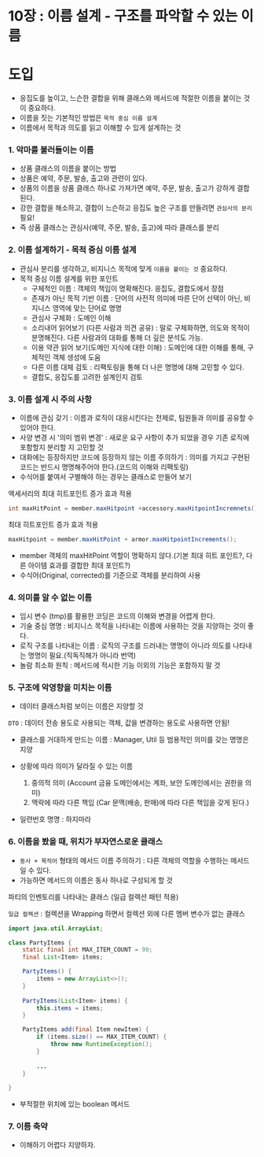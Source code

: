 # 10장 : 이름 설계 - 구조를 파악할 수 있는 이름

# 도입

- 응집도를 높이고, 느슨한 결합을 위해 클래스와 메서드에 적절한 이름을 붙이는 것이 중요하다.
- 이름을 짓는 기본적인 방법은 `목적 중심 이름 설계`
- 이름에서 목적과 의도를 읽고 이해할 수 있게 설계하는 것

### 1. 악마를 불러들이는 이름

- 상품 클래스의 이름을 붙이는 방법
- 상품은 예약, 주문, 발송, 출고와 관련이 있다.
- 상품의 이름을 상품 클래스 하나로 가져가면 예약, 주문, 발송, 출고가 강하게 결합된다.
- 강한 결합을 해소하고, 결합이 느슨하고 응집도 높은 구조를 만들려면 `관심사의 분리` 필요!
- 즉 상품 클래스는 관심사(예약, 주문, 발송, 출고)에 따라 클래스를 분리

### 2. 이름 설계하기 - 목적 중심 이름 설계 

- 관심사 분리를 생각하고, 비지니스 목적에 맞게 `이름을 붙이는 것` 중요하다.
- 목적 중심 이름 설계를 위한 포인트
  - 구체적인 이름 : 객체의 책임이 명확해진다. 응집도, 결합도에서 장점
  - 존재가 아닌 목적 기반 이름 : 단어의 사전적 의미에 따른 단어 선택이 아닌, 비지니스 영역에 맞는 단어로 명명
  - 관심사 구체화 : 도메인 이해
  - 소리내어 읽어보기 (다른 사람과 의견 공유) : 말로 구체화하면, 의도와 목적이 분명해진다. 다른 사람과의 대화를 통해 더 깊은 분석도 가능.
  - 이용 약관 읽어 보기(도메인 지식에 대한 이해) : 도메인에 대한 이해를 통해, 구체적인 객체 생성에 도움
  - 다른 이름 대체 검토 : 리팩토링을 통해 더 나은 명명에 대해 고민할 수 있다. 
  - 결합도, 응집도를 고려한 설계인지 검토 

### 3. 이름 설계 시 주의 사항

- 이름에 관심 갖기 : 이름과 로직이 대응시킨다는 전제로, 팀원들과 의미를 공유할 수 있어야 한다.
- 사양 변경 시 '의미 범위 변경' : 새로운 요구 사항이 추가 되었을 경우 기존 로직에 포함할지 분리할 지 고민할 것
- 대화에는 등장하지만 코드에 등장하지 않는 이름 주의하기 : 의미를 가지고 구현된 코드는 반드시 명명해주어야 한다.(코드의 이해와 리팩토링)
- 수식어를 붙여서 구별해야 하는 경우는 클래스로 만들어 보기 

엑세서리의 최대 히트포인트 증가 효과 적용
```java
int maxHitPoint = member.maxHitpoint +accessory.maxHitpointIncremnets();
```
최대 히트포인트 증가 효과 적용
```java
maxHitpoint = member.maxHitPoint + armor.maxHitpointIncrements();
```

- member 객체의 maxHitPoint 역할이 명확하지 않다.(기본 최대 히트 포인트?, 다른 아이템 효과를 결합한 최대 포인트?)
- 수식어(Original, corrected)를 기준으로 객체를 분리하여 사용

### 4. 의미를 알 수 없는 이름

- 임시 변수 (tmp)를 활용한 코딩은 코드의 이해와 변경을 어렵게 한다.
- 기술 중심 명명 : 비지니스 목적을 나타내는 이름에 사용하는 것을 지양하는 것이 좋다.
- 로직 구조를 나타내는 이름 : 로직의 구조를 드러내는 명명이 아니라 의도를 나타내는 명명이 필요.(직독직해가 아니라 번역)
- 놀람 최소화 원칙 : 메서드에 적시한 기능 이외의 기능은 포함하지 말 것

### 5. 구조에 악영향을 미치는 이름

- 데이터 클래스처럼 보이는 이름은 지양할 것

`DTO` : 데이터 전송 용도로 사용되는 객체, 값을 변경하는 용도로 사용하면 안됨!

- 클래스를 거대하게 만드는 이름 : Manager, Util 등 범용적인 의미를 갖는 명명은 지양
- 상황에 따라 의미가 달라질 수 있는 이름 
  1. 중의적 의미 (Account 금융 도메인에서는 계좌, 보안 도메인에서는 권한을 의미)
  2. 맥락에 따라 다른 책임 (Car 문맥(배송, 판매)에 따라 다른 책임을 갖게 된다.)

- 일련번호 명명 : 하지마라

### 6. 이름을 봤을 때, 위치가 부자연스로운 클래스

- `동사 + 목적어` 형태의 메서드 이름 주의하기 : 다른 객체의 역할을 수행하는 메서드일 수 있다.
- 가능하면 메서드의 이름은 동사 하나로 구성되게 할 것

파티의 인벤토리를 나타내는 클래스 (일급 컬렉션 패턴 적용)

`일급 컬렉션` : 컬렉션을 Wrapping 하면서 컬렉션 외에 다른 멤버 변수가 없는 클래스

```java
import java.util.ArrayList;

class PartyItems {
    static final int MAX_ITEM_COUNT = 99;
    final List<Item> items;

    PartyItems() {
        items = new ArrayList<>();
    } 
    
    PartyItems(List<Item> items) {
        this.items = items;
    }

    PartyItems add(final Item newItem) {
        if (items.size() == MAX_ITEM_COUNT) {
            throw new RuntimeException();
        }
        
        ...
    }
    
}
```
- 부적절한 위치에 있는 boolean 메서드

### 7. 이름 축약

- 이해하기 어렵다 지양하자.